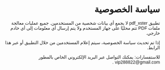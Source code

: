 <!DOCTYPE html>
<html lang="ar">
<head>
  <meta charset="UTF-8">
  <title>سياسة الخصوصية لتطبيق pdf_xster</title>
  <style>
    body { font-family: Arial, sans-serif; direction: rtl; margin: 30px; }
  </style>
</head>
<body>
  <h1>سياسة الخصوصية</h1>
  <p>
    تطبيق pdf_xster لا يجمع أي بيانات شخصية من المستخدمين. جميع عمليات معالجة ملفات PDF تتم محليًا على جهاز المستخدم ولا يتم إرسال أي معلومات إلى أي خادم خارجي.
  </p>
  <p>
    إذا تم تحديث سياسة الخصوصية، سيتم إعلام المستخدمين من خلال التطبيق أو عبر هذا الرابط.
  </p>
  <p>
    للاستفسارات: يمكنك التواصل عبر البريد الإلكتروني الخاص بالمطور vip288822@gmail.com .
  </p>
</body>
</html>
